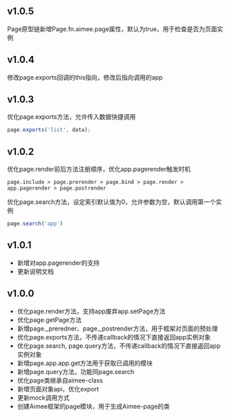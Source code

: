 v1.0.5
---
Page原型链新增Page.fn.aimee.page属性，默认为true，用于检查是否为页面实例

v1.0.4
---
修改page.exports回调的this指向，修改后指向调用的app

v1.0.3
---
优化page.exports方法，允许传入数据快捷调用
```javascript
page.exports('list', data);
```


v1.0.2
---
优化page.render前后方法注册顺序，优化app.pagerender触发时机  
```
page.include > page.prerender > page.bind > page.render > app.pagerender > page.postrender 
```   
优化page.search方法，设定索引默认值为0，允许参数为空，默认调用第一个实例
```javascript
page.search('app')
```


v1.0.1
---
* 新增对app.pagerender的支持
* 更新说明文档


v1.0.0
---
* 优化page.render方法，支持app废弃app.setPage方法
* 优化page.getPage方法
* 新增page._preredner、page._postrender方法，用于框架对页面的预处理
* 优化page.exports方法，不传递callback的情况下直接返回app实例对象
* 优化page.search,  page.query方法，不传递callback的情况下直接返回app实例对象
* 新增page.app.app.get方法用于获取已调用的模块
* 新增page.query方法，功能同page.search
* 优化page类继承自aimee-class
* 新增页面对象api，优化export
* 更新mock调用方式
* 创建Aimee框架的page模块，用于生成Aimee-page的类